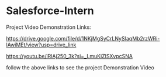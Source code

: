 # Salesforce-Intern
Project Video Demonstration Links:

https://drive.google.com/file/d/1NKjMgSyCrLNySIaqMb2rzWRi-lAwiMEt/view?usp=drive_link

https://youtu.be/lRlAj250_3k?si=_LmuKiZlSXvpcSNA

follow the above links to see the project Demonstration Video

